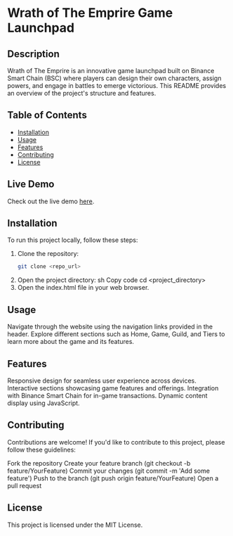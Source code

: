 # Wrath of The Emprire Game Launchpad

## Description
Wrath of The Emprire is an innovative game launchpad built on Binance Smart Chain (BSC) where players can design their own characters, assign powers, and engage in battles to emerge victorious. This README provides an overview of the project's structure and features.

## Table of Contents
- [Installation](#installation)
- [Usage](#usage)
- [Features](#features)
- [Contributing](#contributing)
- [License](#license)

## Live Demo
Check out the live demo [here](https://wrathofempires.netlify.app/).

## Installation
To run this project locally, follow these steps:

1. Clone the repository:
   ```sh
   git clone <repo_url>
2. Open the project directory:
sh
Copy code
cd <project_directory>
3. Open the index.html file in your web browser.

## Usage
Navigate through the website using the navigation links provided in the header. Explore different sections such as Home, Game, Guild, and Tiers to learn more about the game and its features.

## Features
Responsive design for seamless user experience across devices.
Interactive sections showcasing game features and offerings.
Integration with Binance Smart Chain for in-game transactions.
Dynamic content display using JavaScript.

## Contributing
Contributions are welcome! If you'd like to contribute to this project, please follow these guidelines:

Fork the repository
Create your feature branch (git checkout -b feature/YourFeature)
Commit your changes (git commit -m 'Add some feature')
Push to the branch (git push origin feature/YourFeature)
Open a pull request

## License
This project is licensed under the MIT License.

